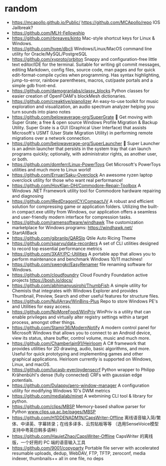 # random

- https://mcapollo.github.io/Public/ https://github.com/MCApollo/repo IOS Jailbreak?
- https://github.com/MLH-Fellowship
- https://github.com/rbreaves/kinto Mac-style shortcut keys for Linux & Windows.
- https://github.com/hyee/dbcli Windows/Linux/MacOS command line utility for Oracle/MySQL/PostgreSQL
- https://github.com/xyproto/orbiton Snappy and configuration-free little text editor/IDE for the terminal. Suitable for writing git commit messages, editing Markdown, config files, source code, man pages and for quick edit-format-compile cycles when programming. Has syntax highlighting, jump-to-error, rainbow parentheses, macros, cut/paste portals and a simple gdb front-end.
- https://github.com/damogranlabs/classy_blocks Python classes for easier creation of OpenFOAM's blockMesh dictionaries.
- https://github.com/creaktive/pianolizer An easy-to-use toolkit for music exploration and visualization, an audio spectrum analyzer helping you turn sounds into piano notes
- https://github.com/belowaverage-org/SuperGrate 💾 Get moving with Super Grate; a free & open source Windows Profile Migration & Backup Utility. Super Grate is a GUI (Graphical User Interface) that assists Microsoft's USMT (User State Migration Utility) in performing remote migrations over a network connection.
- https://github.com/belowaverage-org/SuperLauncher 🚀 Super Launcher is an admin launcher that persists in the system tray that can launch programs quickly; optionally, with administrator rights, as another user, or both.
- https://github.com/domferr/Linux-PowerToys Get Microsoft's PowerToys utilities and much more to Linux world!
- https://github.com/Erruar/Saku-Overclock An awesome ryzen laptop overclock utility for those who want real performance!
- https://github.com/HovKlan-DH/Commodore-Repair-Toolbox A Windows .NET Framework utility tool for Commodore hardware repairing and diagnosing
- https://github.com/IRedDragonICY/CompactJV A robust and efficient solution for compressing game or application folders. Utilizing the built-in compact.exe utility from Windows, our application offers a seamless and user-friendly modern interface for compression tasks.
- https://github.com/ramensoftware/windhawk The customization marketplace for Windows programs: https://windhawk.net/
- StartAllBack
- https://github.com/gibranlp/QARSlp Qtile Auto Ricing Theme
- https://github.com/sparvu/data-recorders A set of CLI utilities designed to record top essential performance metrics
- https://github.com/3XAY/PC-Utilities A portable app that allows you to perform maintenance and benchmark Windows 10/11 machines!
- https://github.com/swengkr/EasyRenamer file renaming software for Windows.
- https://github.com/cloudfoundry Cloud Foundry Foundation active projects https://bosh.io/docs/
- https://github.com/abhimanyusirohi/ThumbFish A simple utility for Chemists that integrates with Windows Explorer and provides Thumbnail, Preview, Search and other useful features for structure files.
- https://github.com/NullArray/WinBins-Plus Repo to store Windows PE's and Utilities for easy access.
- https://github.com/NoMoreFood/WinPriv WinPriv is a utility that can enable privileges and virtually alter registry settings within a target process, amongst other things.
- https://github.com/Stamir36/ModernNotify A modern control panel for Microsoft Windows that allows you to connect to an Android device, view its status, share buffer, control volume, music and much more.
- https://github.com/Chamberlain91/Heirloom A C# framework that provides utilities for 2D drawing, audio, basic algorithms, and more. Useful for quick prototyping and implementing games and other graphical applications. Heirloom currently is supported on Windows, Linux, and macOS.
- https://github.com/lucasb-eyer/pydensecrf Python wrapper to Philipp Krähenbühl's dense (fully connected) CRFs with gaussian edge potentials.
- https://github.com/Dulappy/aero-window-manager A configuration utility for modifying Windows 10's DWM metrics
- https://github.com/medialab/minet A webmining CLI tool & library for python.
- https://github.com/clips/MBSP Memory-based shallow parser for Python www.clips.ua.ac.be/pages/MBSP
- https://github.com/H1DDENADM1N/CapsWriter-Offline 离线语音输入简/繁体、中译英、字幕转录；在线多译多、云剪贴板等等 （选用SenseVoice模型 支持中粤英日韩多语种）
- https://github.com/HaujetZhao/CapsWriter-Offline CapsWriter 的离线版，一个好用的 PC 端的语音输入工具
- https://github.com/9001/copyparty Portable file server with accelerated resumable uploads, dedup, WebDAV, FTP, TFTP, zeroconf, media indexer, thumbnails++ all in one file, no deps

